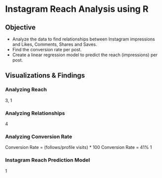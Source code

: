 # Instagram Reach Analysis using R

## Objective
* Analyze the data to find relationships between Instagram impressions and Likes, Comments, Shares and Saves.
* Find the conversion rate per post.
* Create a linear regression model to predict the reach (impressions) per post.

## Visualizations & Findings

### Analyzing Reach
3, 1

### Analyzing Relationships
4

### Analyzing Conversion Rate
Conversion Rate = (follows/profile visits) * 100
Conversion Rate = 41%
1
### Instagram Reach Prediction Model
1
